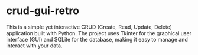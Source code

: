 # crud-gui-retro
This is a simple yet interactive CRUD (Create, Read, Update, Delete) application built with Python. The project uses Tkinter for the graphical user interface (GUI) and SQLite for the database, making it easy to manage and interact with your data.
